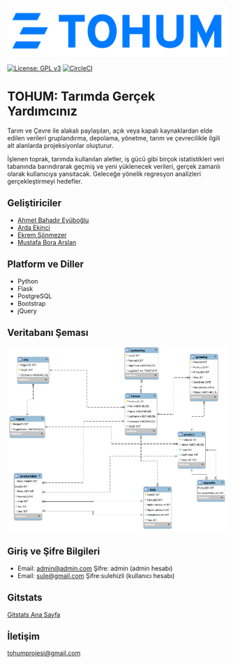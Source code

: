 ![tohum_logo](/static/img/logo.png)

   [![License: GPL v3](https://img.shields.io/badge/License-GPLv3-blue.svg)](https://www.gnu.org/licenses/gpl-3.0)
   [![CircleCI](https://circleci.com/gh/bil372-tohum/Bil372_TOHUM.svg?style=svg&circle-token=5a094cf121f05a8333ef0038fe7f8341bb2dd185)](https://circleci.com/gh/bil372-tohum/Bil372_TOHUM)


# TOHUM: Tarımda Gerçek Yardımcınız

Tarım ve Çevre ile alakalı paylaşılan, açık veya kapalı kaynaklardan elde edilen verileri gruplandırma, depolama, yönetme, tarım ve çevrecilikle ilgili alt alanlarda projeksiyonlar oluşturur.

İşlenen toprak, tarımda kullanılan aletler, iş gücü gibi birçok istatistikleri veri tabanında barındırarak geçmiş ve yeni yüklenecek verileri, gerçek zamanlı olarak kullanıcıya yansıtacak. Geleceğe yönelik regresyon analizleri gerçekleştirmeyi hedefler. 


## Geliştiriciler
- [Ahmet Bahadır Eyüboğlu](https://github.com/Carnagie)
- [Arda Ekinci](https://github.com/arda-ekinci)
- [Ekrem Sönmezer](https://github.com/sonmezerekrem)
- [Mustafa Bora Arslan](https://github.com/arslanmustafabora)

## Platform ve Diller
- Python
- Flask
- PostgreSQL
- Bootstrap
- jQuery


## Veritabanı Şeması

![diagram](/resources/diagram.png)

## Giriş ve Şifre Bilgileri

- Email: admin@admin.com Şifre: admin (admin hesabı)
- Email: sule@gmail.com Şifre:sulehizli (kullanıcı hesabı)

## Gitstats

[Gitstats Ana Sayfa](/gitstats/index.html)

## İletişim

[tohumprojesi@gmail.com](tohumprojesi@gmail.com)

